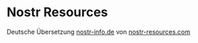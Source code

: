 # Nostr Resources

Deutsche Übersetzung [nostr-info.de](https://nostr-info.de) von [nostr-resources.com](https://nostr-resources.com)
